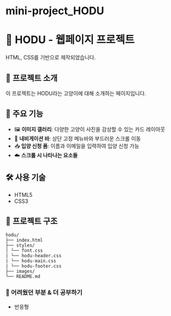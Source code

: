 # mini-project_HODU

# 🐾 HODU - 웹페이지 프로젝트
HTML, CSS를 기반으로 제작되었습니다.

## 📌 프로젝트 소개

이 프로젝트는 HODU라는 고양이에 대해 소개하는 페이지입니다.

## 📌 주요 기능
- 🖼️ **이미지 갤러리**: 다양한 고양이 사진을 감상할 수 있는 카드 레이아웃
- 🧭 **내비게이션 바**: 상단 고정 메뉴바와 부드러운 스크롤 이동
- 📥 **입양 신청 폼**: 이름과 이메일을 입력하여 입양 신청 가능
- ☁️ **스크롤 시 나타나는 요소들**

## 🛠️ 사용 기술
- HTML5
- CSS3
  
## 📁 프로젝트 구조
```
hodu/
├── index.html
├── styles/
│ └── font.css
| └── hodu-header.css
| └── hodu-main.css
| └── hodu-footer.css
├── images/
└── README.md
```
### 📝 어려웠던 부분 & 더 공부하기
- 반응형
